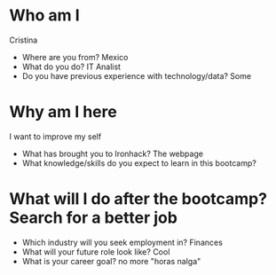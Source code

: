 # Who am I
Cristina

* Where are you from? Mexico
* What do you do? IT Analist
* Do you have previous experience with technology/data? Some

# Why am I here 
I want to improve my self

* What has brought you to Ironhack? The webpage
* What knowledge/skills do you expect to learn in this bootcamp?

# What will I do after the bootcamp? Search for a better job

* Which industry will you seek employment in? Finances 
* What will your future role look like? Cool
* What is your career goal? no more "horas nalga"